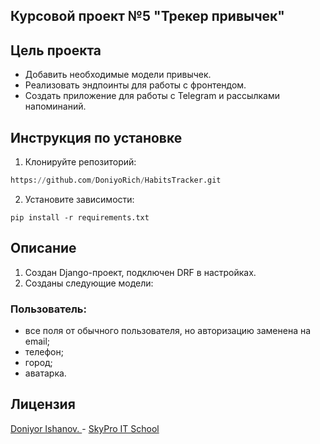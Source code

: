 ## Курсовой проект №5 "Трекер привычек"

## Цель проекта

- Добавить необходимые модели привычек.
- Реализовать эндпоинты для работы с фронтендом.
- Создать приложение для работы с Telegram и рассылками напоминаний.

## Инструкция по установке

1. Клонируйте репозиторий:

```python
https://github.com/DoniyoRich/HabitsTracker.git
```

2. Установите зависимости:

```
pip install -r requirements.txt
```

## Описание

1. Создан Django-проект, подключен DRF в настройках.
2. Созданы следующие модели:

### Пользователь:

- все поля от обычного пользователя, но авторизацию заменена на email;
- телефон;
- город;
- аватарка.

## Лицензия

[Doniyor Ishanov. ](#) - [SkyPro IT School](#)